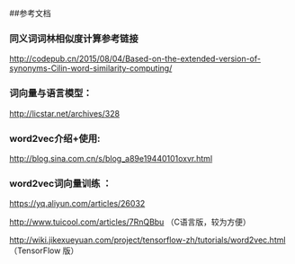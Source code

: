 ##参考文档

###  同义词词林相似度计算参考链接 

 http://codepub.cn/2015/08/04/Based-on-the-extended-version-of-synonyms-Cilin-word-similarity-computing/

### 词向量与语言模型：
 
 http://licstar.net/archives/328
   
### word2vec介绍+使用:
  
 http://blog.sina.com.cn/s/blog_a89e19440101oxvr.html 

### word2vec词向量训练 ：
 
 https://yq.aliyun.com/articles/26032
 
 http://www.tuicool.com/articles/7RnQBbu  （C语言版，较为方便）
 
 http://wiki.jikexueyuan.com/project/tensorflow-zh/tutorials/word2vec.html  （TensorFlow 版）